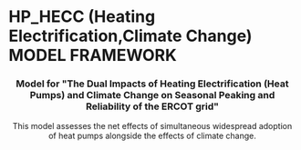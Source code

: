 # HP_HECC (Heating Electrification,Climate Change) MODEL FRAMEWORK

<h3 align="center">Model for "The Dual Impacts of Heating Electrification (Heat Pumps) and Climate Change on Seasonal Peaking and Reliability of the ERCOT grid"</h3>

  <p align="center">
    This model assesses the net effects of simultaneous widespread adoption of heat pumps alongside the effects of climate change.
   
  </p>
</div>

<!-- ABOUT THE PROJECT -->
## 
